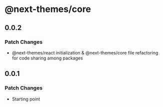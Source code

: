 # @next-themes/core

## 0.0.2

### Patch Changes

- @next-themes/react initialization & @next-themes/core file refactoring for code sharing among packages

## 0.0.1

### Patch Changes

- Starting point
